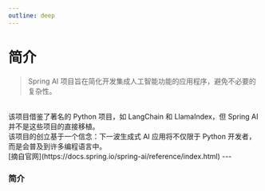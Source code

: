 ```yaml
---
outline: deep
---
```


# 简介

> Spring AI 项目旨在简化开发集成人工智能功能的应用程序，避免不必要的复杂性。
<br>
该项目借鉴了著名的 Python 项目，如 LangChain 和 LlamaIndex，但 Spring AI 并不是这些项目的直接移植。<br>该项目的创立基于一个信念：下一波生成式 AI 应用将不仅限于 Python 开发者，而是会普及到许多编程语言中。
<br>
[摘自官网](https://docs.spring.io/spring-ai/reference/index.html)
---

### 简介